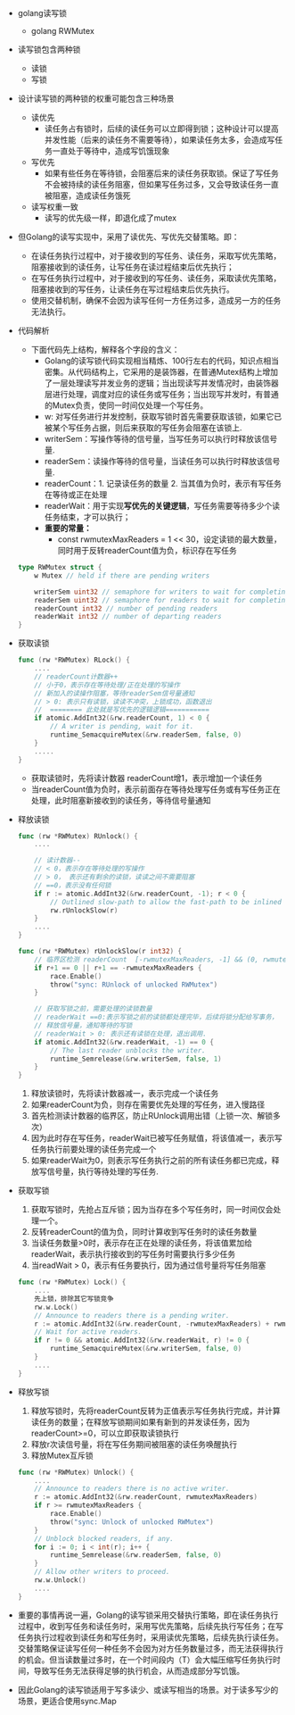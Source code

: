 
- golang读写锁
    
    - golang RWMutex
- 读写锁包含两种锁
    
    - 读锁
    - 写锁
- 设计读写锁的两种锁的权重可能包含三种场景
    
    - 读优先
        - 读任务占有锁时，后续的读任务可以立即得到锁；这种设计可以提高并发性能（后来的读任务不需要等待），如果读任务太多，会造成写任务一直处于等待中，造成写饥饿现象
    - 写优先
        - 如果有些任务在等待锁，会阻塞后来的读任务获取锁。保证了写任务不会被持续的读任务阻塞，但如果写任务过多，又会导致读任务一直被阻塞，造成读任务饿死
    - 读写权重一致
        - 读写的优先级一样，即退化成了mutex
- 但Golang的读写实现中，采用了读优先、写优先交替策略。即：
    
    - 在读任务执行过程中，对于接收到的写任务、读任务，采取写优先策略，阻塞接收到的读任务，让写任务在读过程结束后优先执行；
    - 在写任务执行过程中，对于接收到的写任务、读任务，采取读优先策略，阻塞接收到的写任务，让读任务在写过程结束后优先执行。
    - 使用交替机制，确保不会因为读写任何一方任务过多，造成另一方的任务无法执行。
- 代码解析
    
    - 下面代码先上结构，解释各个字段的含义：
        - Golang的读写锁代码实现相当精炼、100行左右的代码，知识点相当密集。从代码结构上，它采用的是装饰器，在普通Mutex结构上增加了一层处理读写并发业务的逻辑；当出现读写并发情况时，由装饰器层进行处理，调度对应的读任务或写任务；当出现写并发时，有普通的Mutex负责，使同一时间仅处理一个写任务。
        - w: 对写任务进行并发控制，获取写锁时首先需要获取该锁，如果它已被某个写任务占据，则后来获取的写任务会阻塞在该锁上.
        - writerSem：写操作等待的信号量，当写任务可以执行时释放该信号量.
        - readerSem：读操作等待的信号量，当读任务可以执行时释放该信号量.
        - readerCount：1. 记录读任务的数量 2. 当其值为负时，表示有写任务在等待或正在处理
        - readerWait：用于实现**写优先的关键逻辑**，写任务需要等待多少个读任务结束，才可以执行；
        - **重要的常量：**
            - const rwmutexMaxReaders = 1 << 30，设定读锁的最大数量，同时用于反转readerCount值为负，标识存在写任务
    
    ```go
    type RWMutex struct {
        w Mutex // held if there are pending writers
    
        writerSem uint32 // semaphore for writers to wait for completing readers
        readerSem uint32 // semaphore for readers to wait for completing writers
        readerCount int32 // number of pending readers
        readerWait int32 // number of departing readers
    }
    ```
    
- 获取读锁
    
    ```go
    func (rw *RWMutex) RLock() {
        ....
        // readerCount计数器++
        // 小于0，表示存在等待处理/正在处理的写操作
        // 新加入的读操作阻塞，等待readerSem信号量通知
        // > 0: 表示只有读锁，读读不冲突，上锁成功，函数退出    
        //  ======== 此处就是写优先的逻辑逻辑===========
    	if atomic.AddInt32(&rw.readerCount, 1) < 0 {
    		// A writer is pending, wait for it.
    		runtime_SemacquireMutex(&rw.readerSem, false, 0)
    	}
        .....
    }
    ```
    
    - 获取读锁时，先将读计数器 readerCount增1，表示增加一个读任务
    - 当readerCount值为负时，表示前面存在等待处理写任务或有写任务正在处理，此时阻塞新接收到的读任务，等待信号量通知
- 释放读锁
    
    ```go
    func (rw *RWMutex) RUnlock() {
        ....
    
        // 读计数器--
        // < 0，表示存在等待处理的写操作
        // > 0， 表示还有剩余的读锁，读读之间不需要阻塞
        // ==0，表示没有任何锁
    	if r := atomic.AddInt32(&rw.readerCount, -1); r < 0 {
    		// Outlined slow-path to allow the fast-path to be inlined
    		rw.rUnlockSlow(r)
    	}
    	....
    }
    
    func (rw *RWMutex) rUnlockSlow(r int32) {
        // 临界区检测 readerCount  [-rwmutexMaxReaders, -1] && (0, rwmutexMaxReaders)
    	if r+1 == 0 || r+1 == -rwmutexMaxReaders {
    		race.Enable()
    		throw("sync: RUnlock of unlocked RWMutex")
    	}
    
    	// 获取写锁之前，需要处理的读锁数量
        // readerWait ==0:表示写锁之前的读锁都处理完毕，后续将锁分配给写事务，
        // 释放信号量，通知等待的写锁
        // readerWait > 0: 表示还有读锁在处理，退出调用.
    	if atomic.AddInt32(&rw.readerWait, -1) == 0 {
    		// The last reader unblocks the writer.
    		runtime_Semrelease(&rw.writerSem, false, 1)
    	}
    }
    ```
    
    1. 释放读锁时，先将读计数器减一，表示完成一个读任务
    2. 如果readerCount为负，则存在需要优先处理的写任务，进入慢路径
    3. 首先检测读计数器的临界区，防止RUnlock调用出错（上锁一次、解锁多次）
    4. 因为此时存在写任务，readerWait已被写任务赋值，将该值减一，表示写任务执行前要处理的读任务完成一个
    5. 如果readerWait为0，则表示写任务执行之前的所有读任务都已完成，释放写信号量，执行等待处理的写任务.
- 获取写锁
    
    1. 获取写锁时，先抢占互斥锁；因为当存在多个写任务时，同一时间仅会处理一个。
    2. 反转readerCount的值为负，同时计算收到写任务时的读任务数量
    3. 当读任务数量>0时，表示存在正在处理的读任务，将该值累加给readerWait，表示执行接收到的写任务时需要执行多少任务
    4. 当readWait > 0，表示有任务要执行，因为通过信号量将写任务阻塞
    
    ```go
    func (rw *RWMutex) Lock() {
        ....
        先上锁，排除其它写锁竞争
    	rw.w.Lock()
    	// Announce to readers there is a pending writer.
    	r := atomic.AddInt32(&rw.readerCount, -rwmutexMaxReaders) + rwmutexMaxReaders
    	// Wait for active readers.
    	if r != 0 && atomic.AddInt32(&rw.readerWait, r) != 0 {
    		runtime_SemacquireMutex(&rw.writerSem, false, 0)
    	}
        ....
    }
    ```
    
- 释放写锁
    
    1. 释放写锁时，先将readerCount反转为正值表示写任务执行完成，并计算读任务的数量；在释放写锁期间如果有新到的并发读任务，因为readerCount>=0，可以立即获取读锁执行
    2. 释放r次读信号量，将在写任务期间被阻塞的读任务唤醒执行
    3. 释放Mutex互斥锁
    
    ```go
    func (rw *RWMutex) Unlock() {
        ....
    	// Announce to readers there is no active writer.
    	r := atomic.AddInt32(&rw.readerCount, rwmutexMaxReaders)
    	if r >= rwmutexMaxReaders {
    		race.Enable()
    		throw("sync: Unlock of unlocked RWMutex")
    	}
    	// Unblock blocked readers, if any.
    	for i := 0; i < int(r); i++ {
    		runtime_Semrelease(&rw.readerSem, false, 0)
    	}
    	// Allow other writers to proceed.
    	rw.w.Unlock()
    	....
    }
    ```
    
- 重要的事情再说一遍，Golang的读写锁采用交替执行策略，即在读任务执行过程中，收到写任务和读任务时，采用写优先策略，后续先执行写任务；在写任务执行过程收到读任务和写任务时，采用读优先策略，后续先执行读任务。交替策略保证读写任何一种任务不会因为对方任务数量过多，而无法获得执行的机会。但当读数量过多时，在一个时间段内（T）会大幅压缩写任务执行时间，导致写任务无法获得足够的执行机会，从而造成部分写饥饿。
    
- 因此Golang的读写锁适用于写多读少、或读写相当的场景。对于读多写少的场景，更适合使用sync.Map